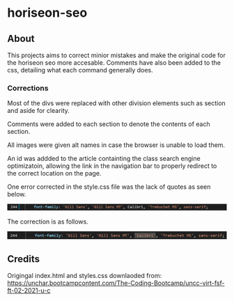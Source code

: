 # horiseon-seo

## About

This projects aims to correct minior mistakes and make the original code for the horiseon seo more accesable. Comments have also been added to the css, detailing what each command generally does.

### Corrections
Most of the divs were replaced with other division elements such as section and aside for clearity.

Comments were added to each section to denote the contents of each section.

All images were given alt names in case the browser is unable to load them.

An id was addded to the article containting the class search engine optimizatoin, allowing the link in the navigation bar to properly redirect to the correct location on the page.

One error corrected in the style.css file was the lack of quotes as seen below.

![Mistake](assets/images/CSSmistake.png)

The correction is as follows.

![Correct](/assets/images/corrected.png)

## Credits

Origingal index.html and styles.css downlaoded from: https://unchar.bootcampcontent.com/The-Coding-Bootcamp/uncc-virt-fsf-ft-02-2021-u-c




